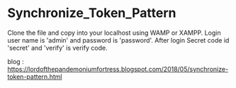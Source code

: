 # Synchronize_Token_Pattern

Clone the file and copy into your localhost using WAMP or XAMPP. Login user name is 'admin' and password is 'password'. After login Secret code id 'secret' and 'verify' is verify code.

blog : https://lordofthepandemoniumfortress.blogspot.com/2018/05/synchronize-token-pattern.html
